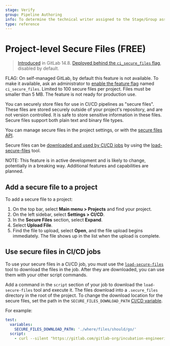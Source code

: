 ```yaml
---
stage: Verify
group: Pipeline Authoring
info: To determine the technical writer assigned to the Stage/Group associated with this page, see https://about.gitlab.com/handbook/engineering/ux/technical-writing/#assignments
type: reference
---
```


# Project-level Secure Files **(FREE)**

> [Introduced](https://gitlab.com/gitlab-org/gitlab/-/merge_requests/78227) in GitLab 14.8. [Deployed behind the `ci_secure_files` flag](../../administration/feature_flags.md), disabled by default.

FLAG:
On self-managed GitLab, by default this feature is not available. To make it available,
ask an administrator to [enable the feature flag](../../administration/feature_flags.md)
named `ci_secure_files`. Limited to 100 secure files per project. Files must be smaller
than 5 MB. The feature is not ready for production use.

You can securely store files for use in CI/CD pipelines as "secure files". These files
are stored securely outside of your project's repository, and are not version controlled.
It is safe to store sensitive information in these files. Secure files support both
plain text and binary file types.

You can manage secure files in the project settings, or with the [secure files API](../../api/secure_files.md).

Secure files can be [downloaded and used by CI/CD jobs](#use-secure-files-in-cicd-jobs)
by using the [load-secure-files](https://gitlab.com/gitlab-org/incubation-engineering/mobile-devops/load-secure-files)
tool.

NOTE:
This feature is in active development and is likely to change, potentially in a breaking way.
Additional features and capabilities are planned.

## Add a secure file to a project

To add a secure file to a project:

1. On the top bar, select **Main menu > Projects** and find your project.
1. On the left sidebar, select **Settings > CI/CD**.
1. In the **Secure Files** section, select **Expand**.
1. Select **Upload File**.
1. Find the file to upload, select **Open**, and the file upload begins immediately.
   The file shows up in the list when the upload is complete.

## Use secure files in CI/CD jobs

To use your secure files in a CI/CD job, you must use the [`load-secure-files`](https://gitlab.com/gitlab-org/incubation-engineering/mobile-devops/load-secure-files)
tool to download the files in the job. After they are downloaded, you can use them
with your other script commands.

Add a command in the `script` section of your job to download the `load-secure-files` tool
and execute it. The files download into a `.secure_files` directory in the root of the project.
To change the download location for the secure files, set the path in the `SECURE_FILES_DOWNLOAD_PATH`
[CI/CD variable](../variables/index.md).

For example:

```yaml
test:
  variables:
    SECURE_FILES_DOWNLOAD_PATH: './where/files/should/go/'
  script:
    - curl --silent "https://gitlab.com/gitlab-org/incubation-engineering/mobile-devops/load-secure-files/-/raw/main/installer" | bash
```
